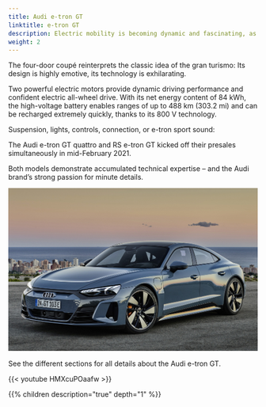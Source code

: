 ```yaml
---
title: Audi e-tron GT
linktitle: e-tron GT
description: Electric mobility is becoming dynamic and fascinating, as Audi is proving with the e-tron GT that had world premiere in 2021
weight: 2
---
```


The four-door coupé reinterprets the classic idea of the gran turismo: Its design is highly emotive, its technology is exhilarating.

Two powerful electric motors provide dynamic driving performance and confident electric all-wheel drive. With its net energy content of 84 kWh,
the high-voltage battery enables ranges of up to 488 km (303.2 mi) and can be recharged extremely quickly, thanks to its 800 V technology.

Suspension, lights, controls, connection, or e-tron sport sound:

The Audi e-tron GT quattro and RS e-tron GT kicked off their presales simultaneously in mid-February 2021.

Both models demonstrate accumulated technical expertise – and the Audi brand’s strong passion for minute details.

![e-tron GT](etrongt.jpg "Audi e-tron GT")

See the different sections for all details about the Audi e-tron GT.

{{< youtube HMXcuPOaafw >}}

{{% children description="true" depth="1" %}}
